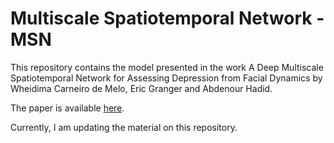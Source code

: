 # Multiscale Spatiotemporal Network - MSN
This repository contains the model presented in the work A Deep Multiscale Spatiotemporal Network for Assessing Depression from Facial Dynamics by Wheidima Carneiro de Melo, Eric Granger and Abdenour Hadid.

The paper is available [here](https://ieeexplore.ieee.org/document/9186792).

Currently, I am updating the material on this repository.
